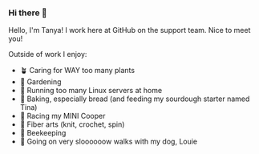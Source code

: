 ### Hi there 👋

Hello, I'm Tanya! I work here at GitHub on the support team. Nice to meet you!

Outside of work I enjoy:
- 🪴  Caring for WAY too many plants
- 🍅  Gardening
- 🐧  Running too many Linux servers at home
- 🥖  Baking, especially bread (and feeding my sourdough starter named Tina)
- 🏁  Racing my MINI Cooper
- 🧶  Fiber arts (knit, crochet, spin)
- 🐝  Beekeeping
- 🦮  Going on very sloooooow walks with my dog, Louie

<!--
**tluthin/tluthin** is a ✨ _special_ ✨ repository because its `README.md` (this file) appears on your GitHub profile.

Here are some ideas to get you started:

- 🔭 I’m currently working on ...
- 🌱 I’m currently learning ...
- 👯 I’m looking to collaborate on ...
- 🤔 I’m looking for help with ...
- 💬 Ask me about ...
- 📫 How to reach me: ...
- 😄 Pronouns: ...
- ⚡ Fun fact: ...
-->
